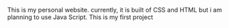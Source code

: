 This is my personal website.
currently, it is built of CSS and HTML but i am planning to use Java Script.
This is my first project


